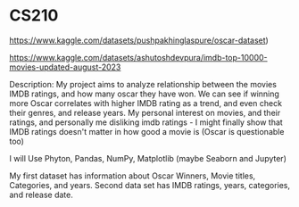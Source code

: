 # CS210

https://www.kaggle.com/datasets/pushpakhinglaspure/oscar-dataset)

https://www.kaggle.com/datasets/ashutoshdevpura/imdb-top-10000-movies-updated-august-2023

Description: My project aims to analyze relationship between the movies IMDB ratings, and how many oscar they have won. We can see if winning more Oscar correlates with higher IMDB rating as a trend, and even check their genres, and release years. My personal interest on movies, and their ratings, and personally me disliking imdb ratings - I might finally show that IMDB ratings doesn't matter in how good a movie is (Oscar is questionable too)

I will Use Phyton, Pandas, NumPy, Matplotlib (maybe Seaborn and Jupyter)

My first dataset has information about Oscar Winners, Movie titles, Categories, and years. 
Second data set has IMDB ratings, years, categories, and release date.

